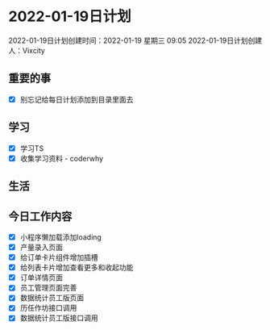 # 2022-01-19日计划

2022-01-19日计划创建时间：2022-01-19 星期三  09:05
2022-01-19日计划创建人：Vixcity

## 重要的事
- [x] 别忘记给每日计划添加到目录里面去

## 学习
- [x] 学习TS
- [x] 收集学习资料 - coderwhy

## 生活

## 今日工作内容
- [x] 小程序懒加载添加loading
- [x] 产量录入页面
- [x] 给订单卡片组件增加插槽
- [x] 给列表卡片增加查看更多和收起功能
- [x] 订单详情页面
- [x] 员工管理页面完善
- [x] 数据统计员工版页面
- [x] 历任作坊接口调用
- [x] 数据统计员工版接口调用